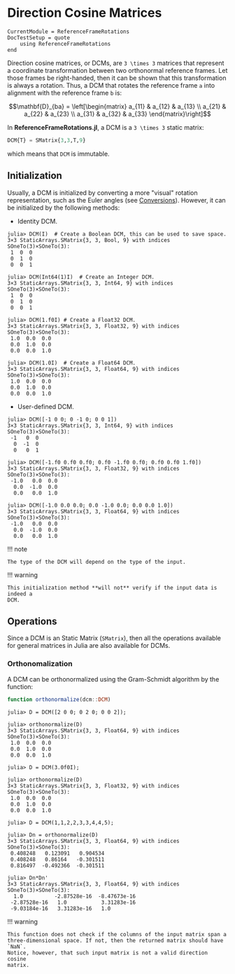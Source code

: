 Direction Cosine Matrices
=========================

```@meta
CurrentModule = ReferenceFrameRotations
DocTestSetup = quote
    using ReferenceFrameRotations
end
```

Direction cosine matrices, or DCMs, are ``3 \times 3`` matrices that represent a
coordinate transformation between two orthonormal reference frames. Let those
frames be right-handed, then it can be shown that this transformation is always
a rotation. Thus, a DCM that rotates the reference frame ``a`` into alignment
with the reference frame ``b`` is:

```math
\mathbf{D}_{ba} = \left[\begin{matrix}
    a_{11} & a_{12} & a_{13} \\
    a_{21} & a_{22} & a_{23} \\
    a_{31} & a_{32} & a_{33}
    \end{matrix}\right]
```

In **ReferenceFrameRotations.jl**, a DCM is a ``3 \times 3`` static matrix:

```julia
DCM{T} = SMatrix{3,3,T,9}
```

which means that `DCM` is immutable.

## Initialization

Usually, a DCM is initialized by converting a more "visual" rotation
representation, such as the Euler angles (see [Conversions](@ref)). However, it
can be initialized by the following methods:

* Identity DCM.

```jldoctest
julia> DCM(I)  # Create a Boolean DCM, this can be used to save space.
3×3 StaticArrays.SMatrix{3, 3, Bool, 9} with indices SOneTo(3)×SOneTo(3):
 1  0  0
 0  1  0
 0  0  1

julia> DCM(Int64(1)I)  # Create an Integer DCM.
3×3 StaticArrays.SMatrix{3, 3, Int64, 9} with indices SOneTo(3)×SOneTo(3):
 1  0  0
 0  1  0
 0  0  1

julia> DCM(1.f0I) # Create a Float32 DCM.
3×3 StaticArrays.SMatrix{3, 3, Float32, 9} with indices SOneTo(3)×SOneTo(3):
 1.0  0.0  0.0
 0.0  1.0  0.0
 0.0  0.0  1.0

julia> DCM(1.0I)  # Create a Float64 DCM.
3×3 StaticArrays.SMatrix{3, 3, Float64, 9} with indices SOneTo(3)×SOneTo(3):
 1.0  0.0  0.0
 0.0  1.0  0.0
 0.0  0.0  1.0
```

* User-defined DCM.

```jldoctest
julia> DCM([-1 0 0; 0 -1 0; 0 0 1])
3×3 StaticArrays.SMatrix{3, 3, Int64, 9} with indices SOneTo(3)×SOneTo(3):
 -1   0  0
  0  -1  0
  0   0  1

julia> DCM([-1.f0 0.f0 0.f0; 0.f0 -1.f0 0.f0; 0.f0 0.f0 1.f0])
3×3 StaticArrays.SMatrix{3, 3, Float32, 9} with indices SOneTo(3)×SOneTo(3):
 -1.0   0.0  0.0
  0.0  -1.0  0.0
  0.0   0.0  1.0

julia> DCM([-1.0 0.0 0.0; 0.0 -1.0 0.0; 0.0 0.0 1.0])
3×3 StaticArrays.SMatrix{3, 3, Float64, 9} with indices SOneTo(3)×SOneTo(3):
 -1.0   0.0  0.0
  0.0  -1.0  0.0
  0.0   0.0  1.0
```

!!! note

    The type of the DCM will depend on the type of the input.

!!! warning

    This initialization method **will not** verify if the input data is indeed a
    DCM.

## Operations

Since a DCM is an Static Matrix (`SMatrix`), then all the operations available
for general matrices in Julia are also available for DCMs.

### Orthonomalization

A DCM can be orthonormalized using the Gram-Schmidt algorithm by the function:

```julia
function orthonormalize(dcm::DCM)
```

```jldoctest
julia> D = DCM([2 0 0; 0 2 0; 0 0 2]);

julia> orthonormalize(D)
3×3 StaticArrays.SMatrix{3, 3, Float64, 9} with indices SOneTo(3)×SOneTo(3):
 1.0  0.0  0.0
 0.0  1.0  0.0
 0.0  0.0  1.0

julia> D = DCM(3.0f0I);

julia> orthonormalize(D)
3×3 StaticArrays.SMatrix{3, 3, Float32, 9} with indices SOneTo(3)×SOneTo(3):
 1.0  0.0  0.0
 0.0  1.0  0.0
 0.0  0.0  1.0

julia> D = DCM(1,1,2,2,3,3,4,4,5);

julia> Dn = orthonormalize(D)
3×3 StaticArrays.SMatrix{3, 3, Float64, 9} with indices SOneTo(3)×SOneTo(3):
 0.408248   0.123091   0.904534
 0.408248   0.86164   -0.301511
 0.816497  -0.492366  -0.301511

julia> Dn*Dn'
3×3 StaticArrays.SMatrix{3, 3, Float64, 9} with indices SOneTo(3)×SOneTo(3):
  1.0          -2.87528e-16  -8.47673e-16
 -2.87528e-16   1.0           3.31283e-16
 -9.03184e-16   3.31283e-16   1.0
```

!!! warning

    This function does not check if the columns of the input matrix span a
    three-dimensional space. If not, then the returned matrix should have `NaN`.
    Notice, however, that such input matrix is not a valid direction cosine
    matrix.
